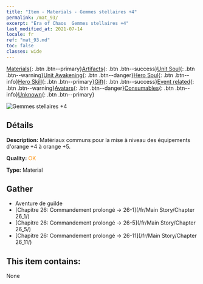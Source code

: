 ```yaml
---
title: "Item - Materials - Gemmes stellaires +4"
permalink: /mat_93/
excerpt: "Era of Chaos  Gemmes stellaires +4"
last_modified_at: 2021-07-14
locale: fr
ref: "mat_93.md"
toc: false
classes: wide
---
```

 [Materials](/ItemsFR/){: .btn .btn--primary}[Artifacts](/ItemsFR/Artifacts/){: .btn .btn--success}[Unit Soul](/ItemsFR/UnitSoul/){: .btn .btn--warning}[Unit Awakening](/ItemsFR/UnitAwakening/){: .btn .btn--danger}[Hero Soul](/ItemsFR/HeroSoul/){: .btn .btn--info}[Hero Skill](/ItemsFR/HeroSkill/){: .btn .btn--primary}[Gift](/ItemsFR/Gift/){: .btn .btn--success}[Event related](/ItemsFR/Events/){: .btn .btn--warning}[Avatars](/ItemsFR/Avatars/){: .btn .btn--danger}[Consumables](/ItemsFR/Consumables/){: .btn .btn--info}[Unknown](/ItemsFR/Unknown/){: .btn .btn--primary}

 ![Gemmes stellaires +4](/images/t/i_cailiao_baoshi3.png)

## Détails
 **Description:** Matériaux communs pour la mise à niveau des équipements d'orange +4 à orange +5.

 **Quality:** <span style="color: #FF8C00">OK</span>

 **Type:** Material

## Gather

*    Aventure de guilde 
*    [Chapitre 26: Commandement prolongé -> 26-1](/fr/Main Story/Chapter 26_1/) 
*    [Chapitre 26: Commandement prolongé -> 26-5](/fr/Main Story/Chapter 26_5/) 
*    [Chapitre 26: Commandement prolongé -> 26-11](/fr/Main Story/Chapter 26_11/) 

## This item contains:

  None

